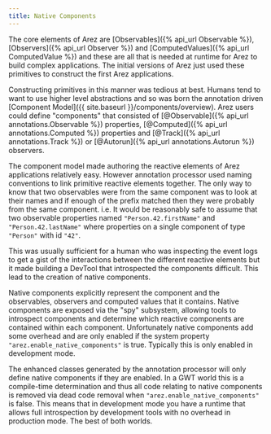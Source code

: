 ```yaml
---
title: Native Components
---
```


The core elements of Arez are [Observables]({% api_url Observable %}), [Observers]({% api_url Observer %}) and
[ComputedValues]({% api_url ComputedValue %}) and these are all that is needed at runtime for Arez to build complex
applications. The initial versions of Arez just used these primitives to construct the first Arez applications.

Constructing primitives in this manner was tedious at best. Humans tend to want to use higher level abstractions
and so was born the annotation driven [Component Model]({{ site.baseurl }}/components/overview). Arez users could
define "components" that consisted of [@Observable]({% api_url annotations.Observable %}) properties,
[@Computed]({% api_url annotations.Computed %}) properties and [@Track]({% api_url annotations.Track %}) or
[@Autorun]({% api_url annotations.Autorun %}) observers.

The component model made authoring the reactive elements of Arez applications relatively easy. However annotation
processor used naming conventions to link primitive reactive elements together. The only way to know that
two observables were from the same component was to look at their names and if enough of the prefix matched then
they were probably from the same component. i.e. It would be reasonably safe to assume that two observable
properties named `"Person.42.firstName"` and `"Person.42.lastName"` where properties on a single component
of type `"Person"` with id `"42"`.

This was usually sufficient for a human who was inspecting the event logs to get a gist of the interactions between
the different reactive elements but it made building a DevTool that introspected the components difficult. This lead
to the creation of native components.

Native components explicitly represent the component and the observables, observers and computed values that it
contains. Native components are exposed via the "spy" subsystem, allowing tools to introspect components and determine
which reactive components are contained within each component. Unfortunately native components add some overhead and
are only enabled if the system property `"arez.enable_native_components"` is true. Typically this is only enabled
in development mode.

The enhanced classes generated by the annotation processor will only define native components if they are enabled.
In a GWT world this is a compile-time determination and thus all code relating to native components is removed via
dead code removal when `"arez.enable_native_components"` is false. This means that in development mode you have a
runtime that allows full introspection by development tools with no overhead in production mode. The best of both
worlds.
